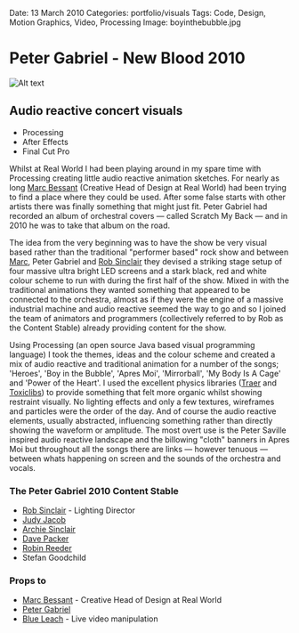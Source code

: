Date: 13 March 2010
Categories: portfolio/visuals
Tags: Code, Design, Motion Graphics, Video, Processing
Image: boyinthebubble.jpg

# Peter Gabriel - New Blood 2010

![Alt text](/attachments/boyinthebubble.jpg "Boy In The Bubble audio reactive visuals")

## Audio reactive concert visuals 

<ul class="skills">
  <li>Processing</li>
  <li>After Effects</li>
  <li>Final Cut Pro</li>
</ul>

Whilst at Real World I had been playing around in my spare time with Processing creating little audio reactive animation sketches. For nearly as long [Marc Bessant](http://www.marcbessant.com/) (Creative Head of Design at Real World) had been trying to find a place where they could be used. After some false starts with other artists there was finally something that might just fit. Peter Gabriel had recorded an album of orchestral covers &mdash; called Scratch My Back &mdash; and in 2010 he was to take that album on the road. 

The idea from the very beginning was to have the show be very visual based rather than the traditional "performer based" rock show and between [Marc](http://www.marcbessant.com/), Peter Gabriel and [Rob Sinclair](http://www.robsinclair.com/) they devised a striking stage setup of four massive ultra bright LED screens and a stark black, red and white colour scheme to run with during the first half of the show. Mixed in with the traditional animations they wanted something that appeared to be connected to the orchestra, almost as if they were the engine of a massive industrial machine and audio reactive seemed the way to go and so I joined the team of animators and programmers (collectively referred to by Rob as the Content Stable) already providing content for the show.

Using Processing (an open source Java based visual programming language) I took the themes, ideas and the colour scheme and created a mix of audio reactive and traditional animation for a number of the songs; 'Heroes', 'Boy in the Bubble', 'Apres Moi', 'Mirrorball', 'My Body Is A Cage' and 'Power of the Heart'. I used the excellent physics libraries ([Traer](http://murderandcreate.com/physics/) and [Toxiclibs](http://toxiclibs.org/)) to provide something that felt more organic whilst showing restraint visually. No lighting effects and only a few textures, wireframes and particles were the order of the day. And of course the audio reactive elements, usually abstracted, influencing something rather than directly showing the waveform or amplitude. The most overt use is the Peter Saville inspired audio reactive landscape and the billowing "cloth" banners in Apres Moi but throughout all the songs there are links &mdash; however tenuous &mdash; between whats happening on screen and the sounds of the orchestra and vocals.

### The Peter Gabriel 2010 Content Stable

* [Rob Sinclair](http://www.robsinclair.com/) - Lighting Director
* [Judy Jacob](http://www.beggarsvelvet.com/)
* [Archie Sinclair](http://ditchweed.co.uk/)
* [Dave Packer](http://sheepfilms.co.uk/)
* [Robin Reeder](http://unicone.co.uk/)
* Stefan Goodchild

### Props to

* [Marc Bessant](http://www.marcbessant.com/) - Creative Head of Design at Real World
* [Peter Gabriel](http://www.petergabriel.com/)
* [Blue Leach](http://http://www.blueleach.com/) - Live video manipulation